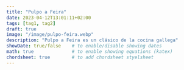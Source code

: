 ```yaml
---
title: "Pulpo a Feira"
date: 2023-04-12T13:01:11+02:00
tags: [tag1, tag2]
draft: true
image: "/image/pulpo-feira.webp"
description: "Pulpo a Feira es un clásico de la cocina gallega"
showDate: true/false    # to enable/disable showing dates
math: true              # to enable showing equations (katex)
chordsheet: true        # to add chordsheet styelsheet
---
```

